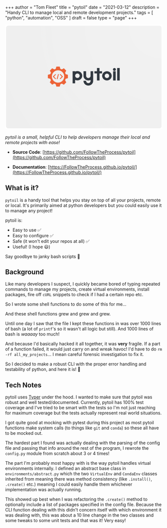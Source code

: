 +++
author = "Tom Fleet"
title = "pytoil"
date = "2021-03-12"
description = "Handy CLI to manage local and remote development projects."
tags = [
    "python",
    "automation",
    "OSS"
]
draft = false
type = "page"
+++

![logo](/images/projects/pytoil/logo.png)

*pytoil is a small, helpful CLI to help developers manage their local and remote projects with ease!*

* **Source Code**: [https://github.com/FollowTheProcess/pytoil](https://github.com/FollowTheProcess/pytoil)

* **Documentation**: [https://FollowTheProcess.github.io/pytoil/](https://FollowTheProcess.github.io/pytoil/)

## What is it?

`pytoil` is a handy tool that helps you stay on top of all your projects, remote or local. It's primarily aimed at python developers but you could easily use it to manage any project!

pytoil is:

* Easy to use :white_check_mark:
* Easy to configure :white_check_mark:
* Safe (it won't edit your repos at all) :white_check_mark:
* Useful! (I hope :smiley:)

Say goodbye to janky bash scripts :wave:

## Background

Like many developers I suspect, I quickly became bored of typing repeated commands to manage my projects, create virtual environments, install packages, fire off `cURL` snippets to check if I had a certain repo etc.

So I wrote some shell functions to do some of this for me...

And these shell functions grew and grew and grew.

Until one day I saw that the file I kept these functions in was over 1000 lines of bash (a lot of `printf`'s so it wasn't all logic but still). And 1000 lines of bash is *waaaay* too much!

And because I'd basically hacked it all together, it was **very** fragile. If a part of a function failed, it would just carry on and wreak havoc! I'd have to do `rm -rf all_my_projects`... I mean careful forensic investigation to fix it.

So I decided to make a robust CLI with the proper error handling and testability of python, and here it is! :tada:

## Tech Notes

pytoil uses [Typer] under the hood. I wanted to make sure that pytoil was robust and well tested/documented. Currently, pytoil has 100% test coverage and I've tried to be smart with the tests so I'm not just reaching for maximum coverage but the tests actually represent real world situations.

I got quite good at mocking with pytest during this project as most pytoil functions make system calls (to things like `git` and `conda`) so these all have to be mocked out.

The hardest part I found was actually dealing with the parsing of the config file and passing that info around the rest of the program, I rewrote the `config.py` module from scratch about 3 or 4 times!

The part I'm probably most happy with is the way pytoil handles virtual environments internally. I defined an abstract base class in `environments/abstract.py` which the two `VirtualEnv` and `CondaEnv` classes inherited from meaning there was method consistency (like `.install()`, `.create()` etc.) meaning I could easily handle them whichever implementation was actually running.

This showed up best when I was refactoring the `.create()` method to optionally include a list of packages specified in the config file. Because the CLI function dealing with this didn't concern itself with which environment it was dealing with, this was about a 10 line change in the two classes and some tweaks to some unit tests and that was it! Very easy!

[Typer]: https://typer.tiangolo.com
